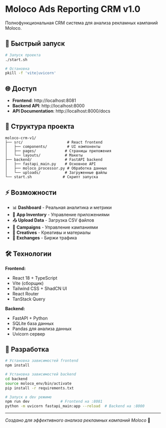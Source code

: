 # Moloco Ads Reporting CRM v1.0

Полнофункциональная CRM система для анализа рекламных кампаний Moloco.

## 🚀 Быстрый запуск

```bash
# Запуск проекта
./start.sh

# Остановка
pkill -f 'vite|uvicorn'
```

## 🌐 Доступ

- **Frontend**: http://localhost:8081
- **Backend API**: http://localhost:8000
- **API Documentation**: http://localhost:8000/docs

## 📁 Структура проекта

```
moloco-crm-v1/
├── src/                    # React frontend
│   ├── components/         # UI компоненты
│   ├── pages/             # Страницы приложения
│   └── layouts/           # Макеты
├── backend/               # FastAPI backend
│   ├── fastapi_main.py    # Основное API
│   ├── moloco_processor.py # Обработка данных
│   └── uploads/           # Загруженные файлы
└── start.sh              # Скрипт запуска
```

## ⚡ Возможности

- 📊 **Dashboard** - Реальная аналитика и метрики
- 📱 **App Inventory** - Управление приложениями
- 📤 **Upload Data** - Загрузка CSV файлов
- 🎯 **Campaigns** - Управление кампаниями
- 🎨 **Creatives** - Креативы и материалы
- 🔄 **Exchanges** - Биржи трафика

## 🛠 Технологии

**Frontend:**
- React 18 + TypeScript
- Vite (сборщик)
- Tailwind CSS + ShadCN UI
- React Router
- TanStack Query

**Backend:**
- FastAPI + Python
- SQLite база данных
- Pandas для анализа данных
- Uvicorn сервер

## 📝 Разработка

```bash
# Установка зависимостей frontend
npm install

# Установка зависимостей backend
cd backend
source moloco_env/bin/activate
pip install -r requirements.txt

# Запуск в dev режиме
npm run dev              # Frontend на :8081
python -m uvicorn fastapi_main:app --reload  # Backend на :8000
```

---

*Создано для эффективного анализа рекламных кампаний Moloco* 🎯